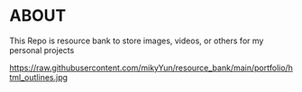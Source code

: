 # ABOUT

This Repo is resource bank to store images, videos, or others for my personal projects

https://raw.githubusercontent.com/mikyYun/resource_bank/main/portfolio/html_outlines.jpg